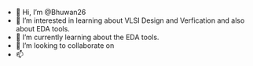 - 👋 Hi, I’m @Bhuwan26
- 👀 I’m interested in learning about VLSI Design and Verfication and also about EDA tools.
- 🌱 I’m currently learning about the EDA tools.
- 💞️ I’m looking to collaborate on 
- 📫 

<!---
Bhuwan26/Bhuwan26 is a ✨ special ✨ repository because its `README.md` (this file) appears on your GitHub profile.
You can click the Preview link to take a look at your changes.
--->
